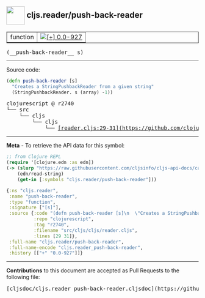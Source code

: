 ## <img width="48px" valign="middle" src="http://i.imgur.com/Hi20huC.png"> cljs.reader/push-back-reader

 <table border="1">
<tr>

<td>function</td>
<td><a href="https://github.com/cljsinfo/cljs-api-docs/tree/0.0-927"><img valign="middle" alt="[+] 0.0-927" src="https://img.shields.io/badge/+-0.0--927-lightgrey.svg"></a> </td>
</tr>
</table>

 <samp>
(__push-back-reader__ s)<br>
</samp>

---





Source code:

```clj
(defn push-back-reader [s]
  "Creates a StringPushbackReader from a given string"
  (StringPushbackReader. s (array) -1))
```

 <pre>
clojurescript @ r2740
└── src
    └── cljs
        └── cljs
            └── <ins>[reader.cljs:29-31](https://github.com/clojure/clojurescript/blob/r2740/src/cljs/cljs/reader.cljs#L29-L31)</ins>
</pre>


---

__Meta__ - To retrieve the API data for this symbol:

```clj
;; from Clojure REPL
(require '[clojure.edn :as edn])
(-> (slurp "https://raw.githubusercontent.com/cljsinfo/cljs-api-docs/catalog/cljs-api.edn")
    (edn/read-string)
    (get-in [:symbols "cljs.reader/push-back-reader"]))
```

```clj
{:ns "cljs.reader",
 :name "push-back-reader",
 :type "function",
 :signature ["[s]"],
 :source {:code "(defn push-back-reader [s]\n  \"Creates a StringPushbackReader from a given string\"\n  (StringPushbackReader. s (array) -1))",
          :repo "clojurescript",
          :tag "r2740",
          :filename "src/cljs/cljs/reader.cljs",
          :lines [29 31]},
 :full-name "cljs.reader/push-back-reader",
 :full-name-encode "cljs.reader_push-back-reader",
 :history [["+" "0.0-927"]]}

```

---

__Contributions__ to this document are accepted as Pull Requests to the following file:

 <pre>
[cljsdoc/cljs.reader_push-back-reader.cljsdoc](https://github.com/cljsinfo/cljs-api-docs/blob/master/cljsdoc/cljs.reader_push-back-reader.cljsdoc)
</pre>

